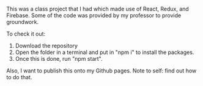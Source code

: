This was a class project that I had which made use of React, Redux, and Firebase. Some of the code was provided by my professor to provide groundwork.


To check it out:

1. Download the repository
2. Open the folder in a terminal and put in "npm i" to install the packages.
3. Once this is done, run "npm start".


Also, I want to publish this onto my Github pages. Note to self: find out how to do that.
